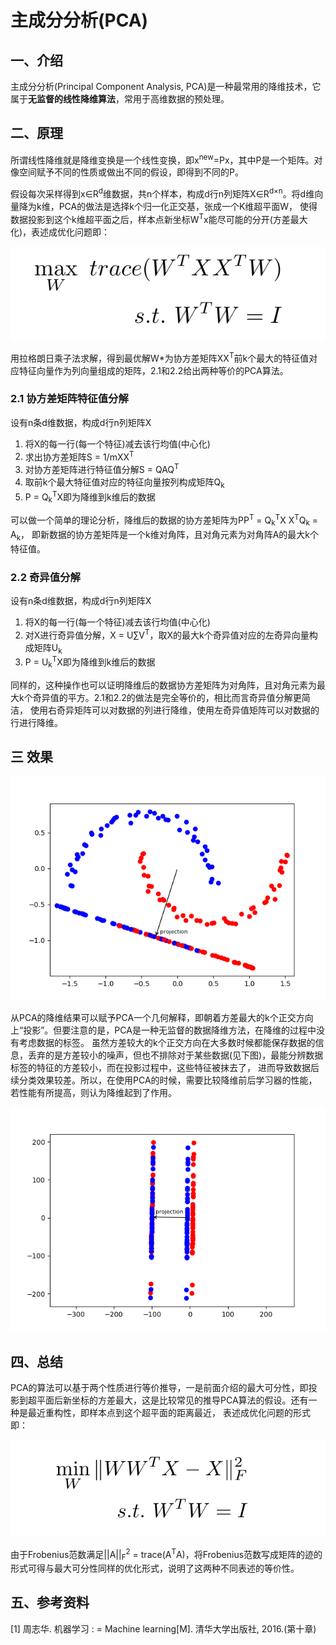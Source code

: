 # 主成分分析(PCA)
## 一、介绍
主成分分析(Principal Component Analysis, PCA)是一种最常用的降维技术，它属于**无监督的线性降维算法**，常用于高维数据的预处理。

## 二、原理
所谓线性降维就是降维变换是一个线性变换，即x<sup>new</sup>=Px，其中P是一个矩阵。对像空间赋予不同的性质或做出不同的假设，即得到不同的P。

假设每次采样得到x∈R<sup>d</sup>维数据，共n个样本，构成d行n列矩阵X∈R<sup>d×n</sup>。将d维向量降为k维，PCA的做法是选择k个归一化正交基，张成一个K维超平面W，
使得数据投影到这个k维超平面之后，样本点新坐标W<sup>T</sup>x能尽可能的分开(方差最大化)，表述成优化问题即：

![PCA-max-variance](../resources/PCA/max_variance.png)

用拉格朗日乘子法求解，得到最优解W*为协方差矩阵XX<sup>T</sup>前k个最大的特征值对应特征向量作为列向量组成的矩阵，2.1和2.2给出两种等价的PCA算法。


### 2.1 协方差矩阵特征值分解

设有n条d维数据，构成d行n列矩阵X
1. 将X的每一行(每一个特征)减去该行均值(中心化)
2. 求出协方差矩阵S = 1/mXX<sup>T</sup>
3. 对协方差矩阵进行特征值分解S = QAQ<sup>T</sup>
4. 取前k个最大特征值对应的特征向量按列构成矩阵Q<sub>k</sub>
5. P = Q<sub>k</sub><sup>T</sup>X即为降维到k维后的数据

可以做一个简单的理论分析，降维后的数据的协方差矩阵为PP<sup>T</sup> = Q<sub>k</sub><sup>T</sup>X X<sup>T</sup>Q<sub>k</sub> = A<sub>k</sub>，
即新数据的协方差矩阵是一个k维对角阵，且对角元素为对角阵A的最大k个特征值。

### 2.2 奇异值分解

设有n条d维数据，构成d行n列矩阵X
1. 将X的每一行(每一个特征)减去该行均值(中心化)
2. 对X进行奇异值分解，X = U∑V<sup>T</sup>，取X的最大k个奇异值对应的左奇异向量构成矩阵U<sub>k</sup>
3. P = U<sub>k</sub><sup>T</sup>X即为降维到k维后的数据

同样的，这种操作也可以证明降维后的数据协方差矩阵为对角阵，且对角元素为最大k个奇异值的平方。2.1和2.2的做法是完全等价的，相比而言奇异值分解更简洁，
使用右奇异矩阵可以对数据的列进行降维，使用左奇异值矩阵可以对数据的行进行降维。

## 三 效果

![PCA-result](../results/PCA.png)

从PCA的降维结果可以赋予PCA一个几何解释，即朝着方差最大的k个正交方向上“投影”。但要注意的是，PCA是一种无监督的数据降维方法，在降维的过程中没有考虑数据的标签。
虽然方差较大的k个正交方向在大多数时候都能保存数据的信息，丢弃的是方差较小的噪声，但也不排除对于某些数据(见下图)，最能分辨数据标签的特征的方差较小，而在投影过程中，这些特征被抹去了，
进而导致数据后续分类效果较差。所以，在使用PCA的时候，需要比较降维前后学习器的性能，若性能有所提高，则认为降维起到了作用。

![PCA-result](../results/PCA_2.png)

## 四、总结
PCA的算法可以基于两个性质进行等价推导，一是前面介绍的最大可分性，即投影到超平面后新坐标的方差最大，这是比较常见的推导PCA算法的假设。还有一种是最近重构性，即样本点到这个超平面的距离最近，
表述成优化问题的形式即：

![PCA-min-distance](../resources/PCA/min_distance.png)

由于Frobenius范数满足||A||<sub>F</sub><sup>2</sup> = trace(A<sup>T</sup>A)，将Frobenius范数写成矩阵的迹的形式可得与最大可分性同样的优化形式，说明了这两种不同表述的等价性。


## 五、参考资料
[1] 周志华. 机器学习 : = Machine learning[M]. 清华大学出版社, 2016.(第十章)






